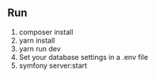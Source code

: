 ## Run
1. composer install
2. yarn install
3. yarn run dev
4. Set your database settings in a .env file
5. symfony server:start